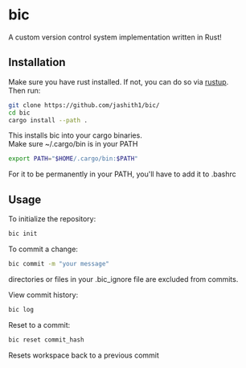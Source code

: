 # bic
A custom version control system implementation written in Rust!

## Installation
Make sure you have rust installed. If not, you can do so via [rustup](https://rustup.rs/).\
Then run:
```bash
git clone https://github.com/jashith1/bic/
cd bic
cargo install --path .
```

This installs bic into your cargo binaries.\
Make sure ~/.cargo/bin is in your PATH
```bash
export PATH="$HOME/.cargo/bin:$PATH"
```
For it to be permanently in your PATH, you'll have to add it to .bashrc 

## Usage
To initialize the repository:
```bash
bic init
```

To commit a change:
```bash
bic commit -m "your message"
```
directories or files in your .bic_ignore file are excluded from commits.

View commit history:
```bash
bic log
```

Reset to a commit:
```bash
bic reset commit_hash
```
Resets workspace back to a previous commit
